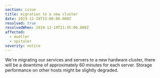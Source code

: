 ```yaml
---
section: issue
title: migration to a new cluster
date: 2019-12-18T15:00:00.000Z
resolved: true
resolvedWhen: 2019-12-19T21:45:00.000Z
affected:
  - mueller
  - spitaler
severity: notice
---
```

We're migrating our services and servers to a new hardware cluster, there will be a downtime of approximately 60 minutes for each server. Storage performance on other hosts might be slightly degraded.
